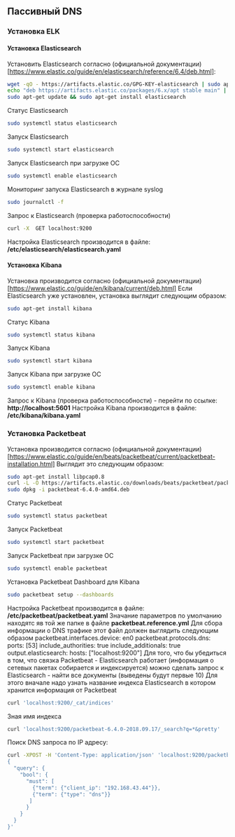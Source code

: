 ## Пассивный DNS
### Установка ELK
#### Установка Elasticsearch
Установить Elasticsearch согласно (официальной документации)[https://www.elastic.co/guide/en/elasticsearch/reference/6.4/deb.html]:
```bash
wget -qO - https://artifacts.elastic.co/GPG-KEY-elasticsearch | sudo apt-key add -
echo "deb https://artifacts.elastic.co/packages/6.x/apt stable main" | sudo tee -a /etc/apt/sources.list.d/elastic-6.x.list
sudo apt-get update && sudo apt-get install elasticsearch
```
Статус Elasticsearch
```bash
sudo systemctl status elasticsearch
```
Запуск Elasticsearch
```bash
sudo systemctl start elasticsearch
```
Запуск Elasticsearch при загрузке ОС
```bash
sudo systemctl enable elasticsearch
```
Мониторинг запуска Elasticsearch в журнале syslog
```bash
sudo journalctl -f
```
Запрос к Elasticsearch (проверка работоспособности)
```bash
curl -X  GET localhost:9200
```
Настройка Elasticsearch производится в файле:
**/etc/elasticsearch/elasticsearch.yaml**
#### Установка Kibana
Установка производится согласно (официальной документации)[https://www.elastic.co/guide/en/kibana/current/deb.html]
Если Elasticsearch уже установлен, установка выглядит следующим образом:
```bash
sudo apt-get install kibana
```
Статус Kibana
```bash
sudo systemctl status kibana
```
Запуск Kibana
```bash
sudo systemctl start kibana
```
Запуск Kibana при загрузке ОС
```bash
sudo systemctl enable kibana
```
Запрос к Kibana (проверка работоспособности) - перейти по ссылке:
**http://localhost:5601**
Настройка Kibana производится в файле:
**/etc/kibana/kibana.yaml**
### Установка Packetbeat
Установка производится согласно (официальной документации)[https://www.elastic.co/guide/en/beats/packetbeat/current/packetbeat-installation.html]
Выглядит это следующим образом:
```bash
sudo apt-get install libpcap0.8
curl -L -O https://artifacts.elastic.co/downloads/beats/packetbeat/packetbeat-6.4.0-amd64.deb
sudo dpkg -i packetbeat-6.4.0-amd64.deb
```
Статус Packetbeat
```bash
sudo systemctl status packetbeat
```
Запуск Packetbeat
```bash
sudo systemctl start packetbeat
```
Запуск Packetbeat при загрузке ОС
```bash
sudo systemctl enable packetbeat
```
Установка Packetbeat Dashboard для Kibana
```bash
sudo packetbeat setup --dashboards
```
Настройка Packetbeat производится в файле:
**/etc/packetbeat/packetbeat.yaml**
Значание параметров по умолчанию находятс яв той же папке в файле
**packetbeat.reference.yml**
Для сбора информации о DNS трафике этот файл должен выглядить следующим образом
packetbeat.interfaces.device: en0
packetbeat.protocols.dns:
  ports: [53]
  include_authorities: true
  include_additionals: true
output.elasticsearch:
  hosts: ["localhost:9200"]
Для того, что бы убедиться в том, что связка Packetbeat - Elasticsearch работает (информация о сетевых пакетах собирается и индексируется) можно сделать запрос к Elasticsearch - найти все документы (выведены будут первые 10)
Для этого вначале надо узнать название индекса Elasticsearch в котором хранится информация от Packetbeat
```bash
curl 'localhost:9200/_cat/indices'
```
Зная имя индекса
```bash
curl 'localhost:9200/packetbeat-6.4.0-2018.09.17/_search?q=*&pretty'
```
Поиск DNS запроса по IP адресу:
```bash
curl -XPOST -H 'Content-Type: application/json' 'localhost:9200/packetbeat-6.4.0-2018.09.17/_search' -d'
{
  "query": {
    "bool": {
      "must": [
        {"term": {"client_ip": "192.168.43.44"}},
        {"term": {"type": "dns"}}
       ]
      }
    }
  }
}'
